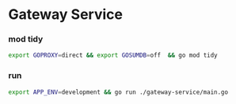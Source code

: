 # Gateway Service


### mod tidy
```bash
export GOPROXY=direct && export GOSUMDB=off  && go mod tidy
```

### run
```bash
export APP_ENV=development && go run ./gateway-service/main.go
```